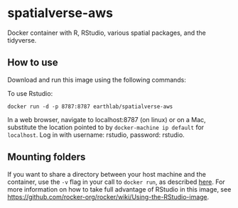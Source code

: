 # spatialverse-aws

Docker container with R, RStudio, various spatial packages, and the tidyverse.

## How to use

Download and run this image using the following commands:

To use Rstudio:

```
docker run -d -p 8787:8787 earthlab/spatialverse-aws
```

In a web browser, navigate to localhost:8787 (on linux) or on a Mac, substitute the location pointed to by `docker-machine ip default` for `localhost`.
Log in with username: rstudio, password: rstudio.

## Mounting folders

If you want to share a directory between your host machine and the container, use the `-v` flag in your call to `docker run`, as described [here](https://github.com/rocker-org/rocker/wiki/Sharing-files-with-host-machine).
For more information on how to take full advantage of RStudio in this image, see https://github.com/rocker-org/rocker/wiki/Using-the-RStudio-image.

